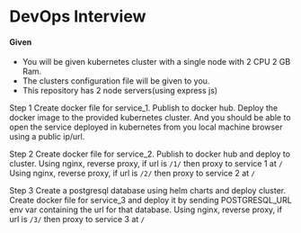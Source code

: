 # DevOps Interview

#### Given
- You will be given kubernetes cluster with a single node with 2 CPU 2 GB Ram.
- The clusters configuration file will be given to you.
- This repository has 2 node servers(using express js)

Step 1
Create docker file for service_1. Publish to docker hub.
Deploy the docker image to the provided kubernetes cluster.
And you should be able to open the service deployed in kubernetes from
you local machine browser using a public ip/url.


Step 2
Create docker file for service_2. Publish to docker hub and deploy to cluster.
Using nginx, reverse proxy, if url is `/1/` then proxy to service 1 at `/`
Using nginx, reverse proxy, if url is `/2/` then proxy to service 2 at `/`

Step 3
Create a postgresql database using helm charts and deploy cluster.
Create docker file for service_3 and deploy it by sending POSTGRESQL_URL env var
containing the url for that database.
Using nginx, reverse proxy, if url is `/3/` then proxy to service 3 at `/`
